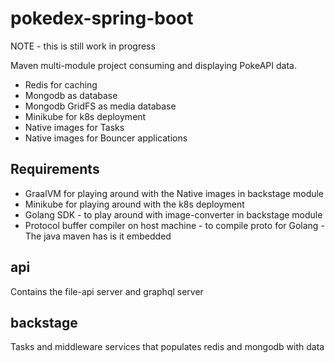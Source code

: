 # pokedex-spring-boot

NOTE - this is still work in progress

Maven multi-module project consuming and displaying PokeAPI data.

* Redis for caching
* Mongodb as database
* Mongodb GridFS as media database
* Minikube for k8s deployment
* Native images for Tasks
* Native images for Bouncer applications

## Requirements

* GraalVM for playing around with the Native images in backstage module
* Minikube for playing around with the k8s deployment
* Golang SDK - to play around with image-converter in backstage module
* Protocol buffer compiler on host machine - to compile proto for Golang - The java maven has is it embedded

## api

Contains the file-api server and graphql server

## backstage

Tasks and middleware services that populates redis and mongodb with data
